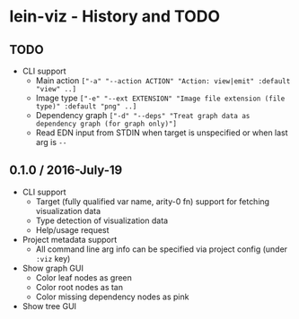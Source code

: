 # lein-viz - History and TODO

## TODO

* CLI support
  * Main action `["-a" "--action ACTION" "Action: view|emit" :default "view" ..]`
  * Image type `["-e" "--ext EXTENSION" "Image file extension (file type)" :default "png" ..]`
  * Dependency graph `["-d" "--deps" "Treat graph data as dependency graph (for graph only)"]`
  * Read EDN input from STDIN when target is unspecified or when last arg is `--`


## 0.1.0 / 2016-July-19

* CLI support
  * Target (fully qualified var name, arity-0 fn) support for fetching visualization data
  * Type detection of visualization data
  * Help/usage request
* Project metadata support
  * All command line arg info can be specified via project config (under `:viz` key)
* Show graph GUI
  * Color leaf nodes as green
  * Color root nodes as tan
  * Color missing dependency nodes as pink
* Show tree GUI
